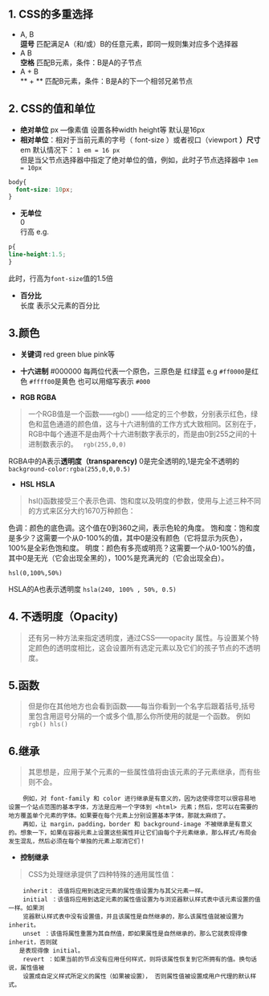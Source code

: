 ## 1.  CSS的多重选择
 - A, B     
  **逗号**  匹配满足A（和/或）B的任意元素，即同一规则集对应多个选择器
 - A  B        
 **空格**  匹配B元素，条件：B是A的子节点
 - A + B      
 ** + **    匹配B元素，条件：B是A的下一个相邻兄弟节点 
## 2. CSS的值和单位
 - **绝对单位**
px —像素值  设置各种width height等  默认是16px
 - **相对单位**：相对于当前元素的字号（ font-size ）或者视口（viewport **）尺寸**  
 em  默认情况下：  `1 em = 16 px`  
 但是当父节点选择器中指定了绝对单位的值，例如，此时子节点选择器中 ` 1em = 10px ` 
 ``` CSS
 body{  
   font-size: 10px;
 }
 ```
- **无单位**  
0  
行高  e.g. 
``` CSS
p{ 
line-height:1.5;
}
```    
此时，行高为`font-size`值的1.5倍

- **百分比**  
长度  表示父元素的百分比
## 3.颜色
- **关键词** 
red green blue pink等
- **十六进制**
#000000    每两位代表一个原色，三原色是 红绿蓝  e.g `#ff0000`是红色 `#ffff00`是黄色
也可以用缩写表示 `#000 `

- **RGB RGBA**

> 一个RGB值是一个函数——rgb() ——给定的三个参数，分别表示红色，绿色和蓝色通道的颜色值，这与十六进制值的工作方式大致相同。区别在于，RGB中每个通道不是由两个十六进制数字表示的，而是由0到255之间的十进制数表示的。
` rgb(255,0,0)`  

 RGBA中的A表示**透明度（transparency)**  0是完全透明的,1是完全不透明的
`background-color:rgba(255,0,0,0.5)`

- **HSL HSLA**
 > hsl()函数接受三个表示色调、饱和度以及明度的参数，使用与上述三种不同的方式来区分大约1670万种颜色：

色调：颜色的底色调。这个值在0到360之间，表示色轮的角度。
饱和度：饱和度是多少？这需要一个从0-100%的值，其中0是没有颜色（它将显示为灰色），100%是全彩色饱和度。
明度：颜色有多亮或明亮？这需要一个从0-100%的值，其中0是无光（它会出现全黑的），100%是充满光的（它会出现全白）。

`hsl(0,100%,50%)`

HSLA的A也表示透明度
`hsla(240, 100% , 50%, 0.5)`

## 4. 不透明度（Opacity)
> 还有另一种方法来指定透明度，通过CSS——opacity 属性。与设置某个特定颜色的透明度相比，这会设置所有选定元素以及它们的孩子节点的不透明度。
## 5.函数
>但是你在其他地方也会看到函数——每当你看到一个名字后跟着括号,括号里包含用逗号分隔的一个或多个值,那么你所使用的就是一个函数。 
例如 `rgb() hls()`
## 6.继承
> 其思想是，应用于某个元素的一些属性值将由该元素的子元素继承，而有些则不会。

        例如，对 font-family 和 color 进行继承是有意义的，因为这使得您可以很容易地设置一个站点范围的基本字体，方法是应用一个字体到 <html> 元素；然后，您可以在需要的地方覆盖单个元素的字体。如果要在每个元素上分别设置基本字体，那就太麻烦了。
        再如，让 margin，padding，border 和 background-image 不被继承是有意义的。想象一下，如果在容器元素上设置这些属性并让它们由每个子元素继承，那么样式/布局会发生混乱，然后必须在每个单独的元素上取消它们！

- **控制继承**
> CSS为处理继承提供了四种特殊的通用属性值：

        inherit： 该值将应用到选定元素的属性值设置为与其父元素一样。
        initial ：该值将应用到选定元素的属性值设置为与浏览器默认样式表中该元素设置的值一样。如果浏
        览器默认样式表中没有设置值，并且该属性是自然继承的，那么该属性值就被设置为 inherit。
        unset ：该值将属性重置为其自然值，即如果属性是自然继承的，那么它就表现得像 inherit，否则就
       是表现得像 initial。
        revert ：如果当前的节点没有应用任何样式，则将该属性恢复到它所拥有的值。换句话说，属性值被
        设置成自定义样式所定义的属性（如果被设置）， 否则属性值被设置成用户代理的默认样式。
